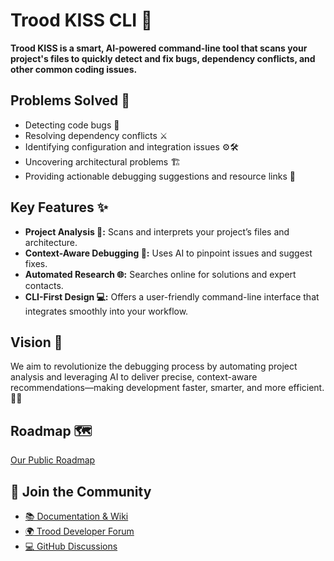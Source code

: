  # Trood KISS CLI 🚀

**Trood KISS is a smart, AI-powered command-line tool that scans your project's files to quickly detect and fix bugs, dependency conflicts, and other common coding issues.**

## Problems Solved 🔧
- Detecting code bugs 🐞
- Resolving dependency conflicts ⚔️
- Identifying configuration and integration issues ⚙️🛠
- Uncovering architectural problems 🏗️
- Providing actionable debugging suggestions and resource links 🔗

## Key Features ✨
- **Project Analysis 📂:** Scans and interprets your project’s files and architecture.
- **Context-Aware Debugging 🧠:** Uses AI to pinpoint issues and suggest fixes.
- **Automated Research 🌐:** Searches online for solutions and expert contacts.
- **CLI-First Design 💻:** Offers a user-friendly command-line interface that integrates smoothly into your workflow.

## Vision 🎯
We aim to revolutionize the debugging process by automating project analysis and leveraging AI to deliver precise, context-aware recommendations—making development faster, smarter, and more efficient. 🚀💡

## Roadmap 🗺️

[Our Public Roadmap](https://github.com/TroodInc/trood/issues/18)

## 💬 Join the Community

- [📚 Documentation & Wiki](https://trood.com/teamspace)
- [🌍 Trood Developer Forum](https://trood.com/launchpad)
- [💻 GitHub Discussions](https://github.com/TroodInc/metarepo/discussions)
